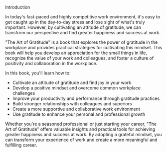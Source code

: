 Introduction

In today's fast-paced and highly competitive work environment, it's easy to get caught up in the day-to-day stress and lose sight of what's truly important. However, by cultivating an attitude of gratitude, we can transform our perspective and find greater happiness and success at work.

"The Art of Gratitude" is a book that explores the power of gratitude in the workplace and provides practical strategies for cultivating this mindset. This book will help you develop an appreciation for the small things in life, recognize the value of your work and colleagues, and foster a culture of positivity and collaboration in the workplace.

In this book, you'll learn how to:

* Cultivate an attitude of gratitude and find joy in your work
* Develop a positive mindset and overcome common workplace challenges
* Improve your productivity and performance through gratitude practices
* Build stronger relationships with colleagues and superiors
* Create a more supportive and collaborative work environment
* Use gratitude to enhance your personal and professional growth

Whether you're a seasoned professional or just starting your career, "The Art of Gratitude" offers valuable insights and practical tools for achieving greater happiness and success at work. By adopting a grateful mindset, you can transform your experience of work and create a more meaningful and fulfilling career.
